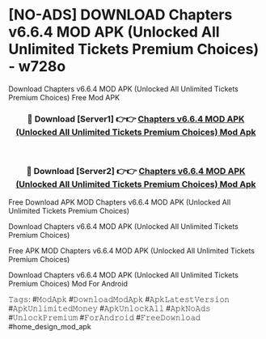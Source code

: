 # [NO-ADS] DOWNLOAD Chapters v6.6.4 MOD APK (Unlocked All Unlimited Tickets Premium Choices) - w728o
Download Chapters v6.6.4 MOD APK (Unlocked All Unlimited Tickets Premium Choices) Free Mod APK

<div align="center">
<h3>🔴 Download [Server1] 👉👉 <a href="https://apk-comot.site?title=Chapters_v6.6.4_MOD_APK_(Unlocked_All_Unlimited_Tickets_Premium_Choices)">Chapters v6.6.4 MOD APK (Unlocked All Unlimited Tickets Premium Choices) Mod Apk</a></h3><br>

<h3>🔴 Download [Server2] 👉👉 <a href="https://apk-comot.site?title=Chapters_v6.6.4_MOD_APK_(Unlocked_All_Unlimited_Tickets_Premium_Choices)">Chapters v6.6.4 MOD APK (Unlocked All Unlimited Tickets Premium Choices) Mod Apk</a></h3>
</div>


Free Download APK MOD Chapters v6.6.4 MOD APK (Unlocked All Unlimited Tickets Premium Choices)

Download Chapters v6.6.4 MOD APK (Unlocked All Unlimited Tickets Premium Choices) 

Free APK MOD Chapters v6.6.4 MOD APK (Unlocked All Unlimited Tickets Premium Choices) 

Download Chapters v6.6.4 MOD APK (Unlocked All Unlimited Tickets Premium Choices) Mod For Android

𝚃𝚊𝚐𝚜: #𝙼𝚘𝚍𝙰𝚙𝚔 #𝙳𝚘𝚠𝚗𝚕𝚘𝚊𝚍𝙼𝚘𝚍𝙰𝚙𝚔 #𝙰𝚙𝚔𝙻𝚊𝚝𝚎𝚜𝚝𝚅𝚎𝚛𝚜𝚒𝚘𝚗 #𝙰𝚙𝚔𝚄𝚗𝚕𝚒𝚖𝚒𝚝𝚎𝚍𝙼𝚘𝚗𝚎𝚢 #𝙰𝚙𝚔𝚄𝚗𝚕𝚘𝚌𝚔𝙰𝚕𝚕 #𝙰𝚙𝚔𝙽𝚘𝙰𝚍𝚜 #𝚄𝚗𝚕𝚘𝚌𝚔𝙿𝚛𝚎𝚖𝚒𝚞𝚖 #𝙵𝚘𝚛𝙰𝚗𝚍𝚛𝚘𝚒𝚍 #𝙵𝚛𝚎𝚎𝙳𝚘𝚠𝚗𝚕𝚘𝚊𝚍 #home_design_mod_apk